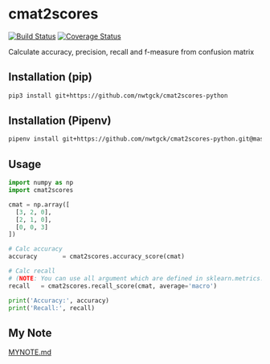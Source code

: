 # cmat2scores

[![Build Status](https://travis-ci.org/nwtgck/cmat2scores-python.svg?branch=develop)](https://travis-ci.org/nwtgck/cmat2scores-python) [![Coverage Status](https://coveralls.io/repos/github/nwtgck/cmat2scores-python/badge.svg?branch=develop)](https://coveralls.io/github/nwtgck/cmat2scores-python?branch=develop) 

Calculate accuracy, precision, recall and f-measure from confusion matrix

## Installation (pip)

```bash
pip3 install git+https://github.com/nwtgck/cmat2scores-python
```
## Installation (Pipenv)

```bash
pipenv install git+https://github.com/nwtgck/cmat2scores-python.git@master#egg=cmat2scores
```

## Usage

```python
import numpy as np
import cmat2scores

cmat = np.array([
  [3, 2, 0],
  [2, 1, 0],
  [0, 0, 3]
])

# Calc accuracy
accuracy       = cmat2scores.accuracy_score(cmat)

# Calc recall
# (NOTE: You can use all argument which are defined in sklearn.metrics.recall_score())
recall   = cmat2scores.recall_score(cmat, average='macro')

print('Accuracy:', accuracy)
print('Recall:', recall)


```

## My Note

[MYNOTE.md](MYNOTE.md)
